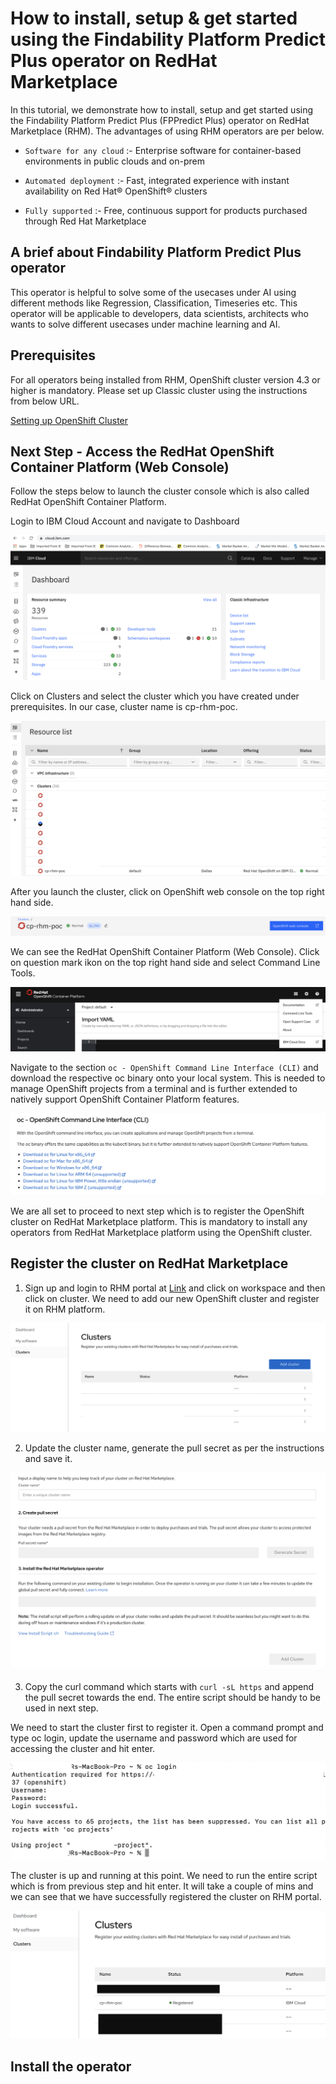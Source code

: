 # How to install, setup & get started using the Findability Platform Predict Plus operator on RedHat Marketplace

In this tutorial, we demonstrate how to install, setup and get started using the Findability Platform Predict Plus (FPPredict Plus) operator on RedHat Marketplace (RHM). The advantages of using RHM operators are per below.  

* `Software for any cloud` :- Enterprise software for container-based environments in public clouds and on-prem

* `Automated deployment` :- Fast, integrated experience with instant availability on Red Hat® OpenShift® clusters

* `Fully supported` :- Free, continuous support for products purchased through Red Hat Marketplace

## A brief about Findability Platform Predict Plus operator

This operator is helpful to solve some of the usecases under AI using different methods like Regression, Classification, Timeseries etc. This operator will be applicable to developers, data scientists, architects who wants to solve different usecases under machine learning and AI. 


## Prerequisites

For all operators being installed from RHM, OpenShift cluster version 4.3 or higher is mandatory. Please set up Classic cluster using the instructions from below URL.

[Setting up OpenShift Cluster](https://cloud.ibm.com/docs/openshift?topic=openshift-getting-started)

## Next Step - Access the RedHat OpenShift Container Platform (Web Console)

Follow the steps below to launch the cluster console which is also called RedHat OpenShift Container Platform.

Login to IBM Cloud Account and navigate to Dashboard

![](https://github.com/IBM/getting-started-with-fppredictplus/blob/master/images/dashboard.png)

Click on Clusters and select the cluster which you have created under prerequisites. In our case, cluster name is cp-rhm-poc.

![](https://github.com/IBM/getting-started-with-fppredictplus/blob/master/images/cluster.png)

After you launch the cluster, click on OpenShift web console on the top right hand side.

![](https://github.com/IBM/getting-started-with-fppredictplus/blob/master/images/web-console.png)

We can see the RedHat OpenShift Container Platform (Web Console). Click on question mark ikon on the top right hand side and select Command Line Tools. 

![](https://github.com/IBM/getting-started-with-fppredictplus/blob/master/images/cmd-line-tools.png)

Navigate to the section `oc - OpenShift Command Line Interface (CLI)` and download the respective oc binary onto your local system. This is needed to manage OpenShift projects from a terminal and is further extended to natively support OpenShift Container Platform features.

![](https://github.com/IBM/getting-started-with-fppredictplus/blob/master/images/oc-binary.png)

We are all set to proceed to next step which is to register the OpenShift cluster on RedHat Marketplace platform. This is mandatory to install any operators from RedHat Marketplace platform using the OpenShift cluster.

## Register the cluster on RedHat Marketplace

1. Sign up and login to RHM portal at [Link](https://marketplace.redhat.com/en-us) and click on workspace and then click on cluster. We need to add our new OpenShift cluster and register it on RHM platform.

![](https://github.com/IBM/getting-started-with-fppredictplus/blob/master/images/add-cluster.png)

2. Update the cluster name, generate the pull secret as per the instructions and save it. 

![](https://github.com/IBM/getting-started-with-fppredictplus/blob/master/images/cluster-details.png)

3. Copy the curl command which starts with `curl -sL https` and append the pull secret towards the end. The entire script should be handy to be used in next step.

We need to start the cluster first to register it. Open a command prompt and type oc login, update the username and password which are used for accessing the cluster and hit enter. 

![](https://github.com/IBM/getting-started-with-fppredictplus/blob/master/images/start-cluster.png)

The cluster is up and running at this point. We need to run the entire script which is from previous step and hit enter. It will take a couple of mins and we can see that we have successfully registered the cluster on RHM portal.

![](https://github.com/IBM/getting-started-with-fppredictplus/blob/master/images/register-cluster.png)

## Install the operator

